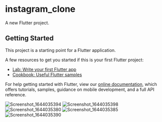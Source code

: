 # instagram_clone

A new Flutter project.

## Getting Started

This project is a starting point for a Flutter application.

A few resources to get you started if this is your first Flutter project:

- [Lab: Write your first Flutter app](https://flutter.dev/docs/get-started/codelab)
- [Cookbook: Useful Flutter samples](https://flutter.dev/docs/cookbook)

For help getting started with Flutter, view our
[online documentation](https://flutter.dev/docs), which offers tutorials,
samples, guidance on mobile development, and a full API reference.

![Screenshot_1644035394](https://user-images.githubusercontent.com/84783427/152661529-9f8c19d9-a4e7-40a3-be12-825e85761d41.png)
![Screenshot_1644035398](https://user-images.githubusercontent.com/84783427/152661533-ba14b95a-8ce3-48be-9c37-9ca13528db94.png)
![Screenshot_1644035380](https://user-images.githubusercontent.com/84783427/152661539-08ce6330-8bd4-411c-9404-6951fcc4da67.png)
![Screenshot_1644035385](https://user-images.githubusercontent.com/84783427/152661544-76f04631-1d1e-4413-a726-856c0483a01c.png)
![Screenshot_1644035390](https://user-images.githubusercontent.com/84783427/152661547-e20b001d-4dd2-41b4-ad6a-19499cfbe5b5.png)
